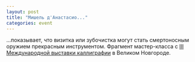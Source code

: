 ```yaml
---
layout: post
title: "Мишель д'Анастасио..."
categories: event
---
```

…показывает, что визитка или зубочистка могут стать смертоносным оружием прекрасным инструментом. Фрагмент мастер-класса с [III Международной выставки каллиграфии](https://calligraphy.mvk.ru/) в Великом Новгороде.

